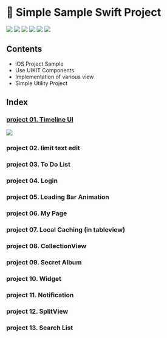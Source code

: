 # 📱 Simple Sample Swift Project
![](https://img.shields.io/badge/Platform-iOS-green.svg)
![](https://img.shields.io/badge/swift-4.0-orange.svg)
![](https://img.shields.io/badge/category-Utility-blue.svg)
![](https://img.shields.io/badge/Character-Blog-brightgreen.svg)
![](https://img.shields.io/badge/channel-youtube-red.svg)
![](https://img.shields.io/badge/Progress-ing-yellow.svg)

## Contents
* iOS Project Sample
* Use UIKIT Components
* Implementation of various view
* Simple Utility Project

## Index
### [project 01. Timeline UI](https://github.com/baecheese/Simple-Sample-Swift/tree/Project-01-Timeline/Prject-01-TimeLine)
![](https://github.com/baecheese/Simple-Sample-Swift/blob/Project-01-Timeline/Resource/Project%201-TimeLine%20UI-Screenshot.png?raw=true)
### project 02. limit text edit
### project 03. To Do List
### project 04. Login
### project 05. Loading Bar Animation
### project 06. My Page
### project 07. Local Caching (in tableview)
### project 08. CollectionView
### project 09. Secret Album
### project 10. Widget
### project 11. Notification
### project 12. SplitView
### project 13. Search List
